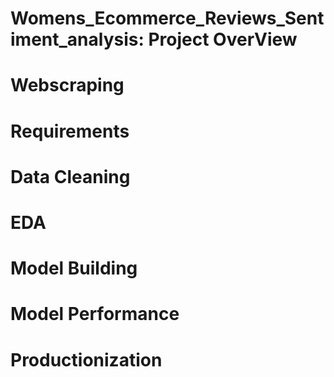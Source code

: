 # Womens_Ecommerce_Reviews_Sentiment_analysis: Project OverView
# Webscraping
# Requirements
# Data Cleaning
# EDA
# Model Building
# Model Performance
# Productionization
